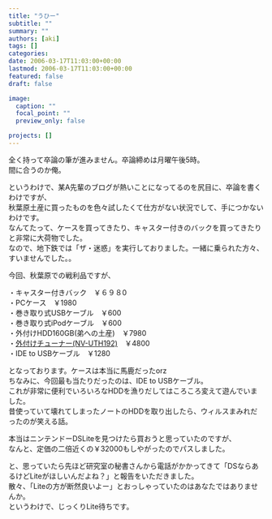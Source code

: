 ```yaml
---
title: "うひー"
subtitle: ""
summary: ""
authors: [aki]
tags: []
categories: 
date: 2006-03-17T11:03:00+00:00
lastmod: 2006-03-17T11:03:00+00:00
featured: false
draft: false

image:
  caption: ""
  focal_point: ""
  preview_only: false

projects: []
---
```

全く持って卒論の筆が進みません。卒論締めは月曜午後5時。  
間に合うのか俺。  
  
というわけで、某A先輩のブログが熱いことになってるのを尻目に、卒論を書くわけですが、  
秋葉原土産に買ったものを色々試したくて仕方がない状況でして、手につかないわけです。  
なんてたって、ケースを買ってきたり、キャスター付きのバックを買ってきたりと非常に大荷物でした。  
なので、地下鉄では「ザ・迷惑」を実行しておりました。一緒に乗られた方々、すいませんでした。。  
  
今回、秋葉原での戦利品ですが、  
  
・キャスター付きバック　￥６９８0  
・PCケース　￥1980  
・巻き取り式USBケーブル　￥600  
・巻き取り式iPodケーブル　￥600  
・外付けHDD160GB(弟への土産)　￥7980  
・[外付けチューナー(NV-UTH192)](http://www.novac.co.jp/products/hardware/nv-portamedia/nv-uth192/)　￥4800  
・IDE to USBケーブル　￥1280  
  
となっております。ケースは本当に馬鹿だったorz  
ちなみに、今回最も当たりだったのは、IDE to USBケーブル。  
これが非常に便利でいろいろなHDDを漁りだしてはころころ変えて遊んでいました。  
昔使っていて壊れてしまったノートのHDDを取り出したら、ウィルスまみれだったのが笑える話。  
  
本当はニンテンドーDSLiteを見つけたら買おうと思っていたのですが、  
なんと、定価の二倍近くの￥32000もしやがったのでパスしました。  
  
と、思っていたら先ほど研究室の秘書さんから電話がかかってきて「DSならあるけどLiteがほしいんだよね？」と報告をいただきました。  
散々、「Liteの方が断然良いよー」とおっしゃっていたのはあなたではありませんか。  
というわけで、じっくりLite待ちです。


